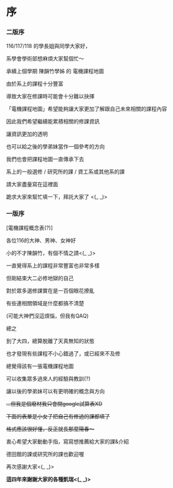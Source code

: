 # 序


### 二版序

116/117/118 的學長姐與同學大家好，

系學會學術部想麻煩大家幫個忙～

承續上個學期 陳韻竹學姊 的 電機課程地圖

由於系上的課程十分豐富

導致大家在修課時可能會十分難以抉擇

「電機課程地圖」希望能夠讓大家更加了解跟自己未來相關的課程內容

因此我們希望繼續能累積相關的修課資訊

讓資訊更加的透明

也可以給之後的學弟妹當作一個參考的方向

我們也會把課程地圖一直傳承下去

系上的一般選修 / 研究所的課 / 資工系或其他系的課

請大家盡量寫在這裡面

跪求大家來幫忙填一下，拜託大家了 &lt;\(\_ \_\)&gt;

### 一版序

\[電機課程概念表\(?\)\]

各位116的大神、男神、女神好

小的不才陳韻竹，有個不情之請&lt;\(\_ \_\)&gt;

一直覺得系上的課程非常豐富也非常多樣

但剛結束大二必修地獄的自己

對於眾多選修課實在是一百個眼花撩亂

有些連相關領域是什麼都搞不清楚

\(可能大神們沒這煩惱，但我有QAQ\)

總之

到了大四，總算脫離了天真無知的狀態

也才發現有些課程不小心錯過了，或已經來不及修

總覺得該有一張電機課程地圖

可以收集眾多過來人的經驗與教訓\(?\)

讓以後的學弟妹可以有更明確的概念與方向

~~...但我是個廢材我只會開google試算表XD~~

~~下面的表單是小女子把自己有修過的課都填了~~

~~格式應該很好懂，反正就長那麼陽春～~~

衷心希望大家動動手指，寫寫想推薦給大家的課&介紹

德田館的課或研究所的課也歡迎喔

再次感謝大家&lt;\(\_ \_\)&gt;

**這四年來謝謝大家的各種凱瑞&lt;\(\_ \_\)&gt;**

### 



